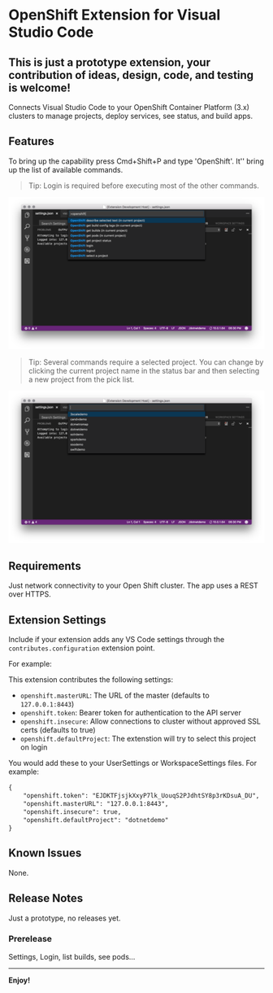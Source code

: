 # OpenShift Extension for Visual Studio Code
## This is just a prototype extension, your contribution of ideas, design, code, and testing is welcome!

Connects Visual Studio Code to your OpenShift Container Platform (3.x) clusters to manage projects, deploy services, see status, and build apps.  

## Features

To bring up the capability press Cmd+Shift+P and type 'OpenShift'.  It'' bring up the list of available commands.

> Tip: Login is required before executing most of the other commands.

![Command Palette](images/feature-commands.png)

> Tip: Several commands require a selected project.  You can change by clicking the current project name in the status bar and then selecting a new project from the pick list.

![Select a Project](images/feature-selectproject.png)


## Requirements

Just network connectivity to your Open Shift cluster.  The app uses a REST over HTTPS.

## Extension Settings

Include if your extension adds any VS Code settings through the `contributes.configuration` extension point.

For example:

This extension contributes the following settings:

* `openshift.masterURL`: The URL of the master (defaults to `127.0.0.1:8443`)
* `openshift.token`: Bearer token for authentication to the API server
* `openshift.insecure`: Allow connections to cluster without approved SSL certs (defaults to true)
* `openshift.defaultProject`: The extenstion will try to select this project on login

You would add these to your UserSettings or WorkspaceSettings files.  For example:
```
{
    "openshift.token": "EJDKTFjsjkXxyP7lk_UouqS2PJdhtSY8p3rKDsuA_DU",
    "openshift.masterURL": "127.0.0.1:8443",
    "openshift.insecure": true,
    "openshift.defaultProject": "dotnetdemo"
}
```

## Known Issues

None.

## Release Notes

Just a prototype, no releases yet.

### Prerelease

Settings, Login, list builds, see pods...

-----------------------------------------------------------------------------------------------------------

**Enjoy!**